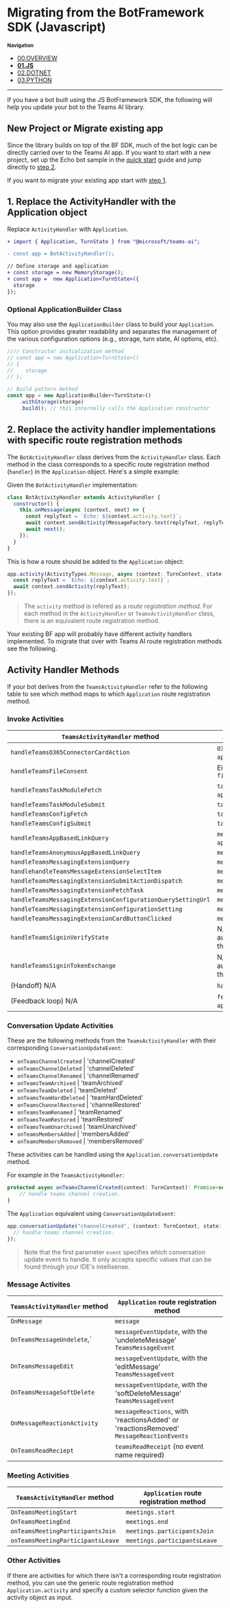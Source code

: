 # Migrating from the BotFramework SDK (Javascript)

<small>**Navigation**</small>

- [00.OVERVIEW](./README.md)
- [**01.JS**](./01.JS.md)
- [02.DOTNET](./02.DOTNET.md)
- [03.PYTHON](./03.PYTHON.md)

---

If you have a bot built using the JS BotFramework SDK, the following will help you update your bot to the Teams AI library.

## New Project or Migrate existing app

Since the library builds on top of the BF SDK, much of the bot logic can be directly carried over to the Teams AI app. If you want to start with a new project, set up the Echo bot sample in the [quick start](../QUICKSTART.md) guide and jump directly to [step 2](#2-replace-the-activity-handler-implementations-with-specific-route-handlers).

If you want to migrate your existing app start with [step 1](#1-replace-the-activityhandler-with-the-application-object).

## 1. Replace the ActivityHandler with the Application object

Replace `ActivityHandler` with `Application`.

```diff
+ import { Application, TurnState } from "@microsoft/teams-ai";

- const app = BotActivityHandler();

// Define storage and application
+ const storage = new MemoryStorage();
+ const app =  new Application<TurnState>({
  storage
});
```

### Optional ApplicationBuilder Class

You may also use the `ApplicationBuilder` class to build your `Application`. This option provides greater readability and separates the management of the various configuration options (e.g., storage, turn state, AI options, etc).

```js
//// Constructor initialization method
// const app = new Application<TurnState>()
// {
//    storage
// };

// Build pattern method
const app = new ApplicationBuilder<TurnState>()
    .withStorage(storage)
    .build(); // this internally calls the Application constructor
```

## 2. Replace the activity handler implementations with specific route registration methods

The `BotActivityHandler` class derives from the `ActivityHandler` class. Each method in the class corresponds to a specific route registration method (`handler`) in the `Application` object. Here's a simple example:

Given the `BotActivityHandler` implementation:

```js
class BotActivityHandler extends ActivityHandler {
  constructor() {
    this.onMessage(async (context, next) => {
      const replyText = `Echo: ${context.activity.text}`;
      await context.sendActivity(MessageFactory.text(replyText, replyText));
      await next();
    });
  }
}
```

This is how a route should be added to the `Application` object:

```js
app.activity(ActivityTypes.Message, async (context: TurnContext, state: TurnState) => {
  const replyText = `Echo: ${context.activity.text}`;
  await context.sendActivity(replyText);
});
```

> The `activity` method is refered as a _route registration method_. For each method in the `ActivityHandler` or `TeamsActivityHandler` class, there is an equivalent route registration method.

Your existing BF app will probably have different activity handlers implemented. To migrate that over with Teams AI route registration methods see the following.

## Activity Handler Methods

If your bot derives from the `TeamsActivityHandler` refer to the following table to see which method maps to which `Application` route registration method.

### Invoke Activities

| `TeamsActivityHandler` method                               | `Application` route registration method                                                         |
| ----------------------------------------------------------- | ----------------------------------------------------------------------------------------------- |
| `handleTeamsO365ConnectorCardAction`                        | `O365ConnectorCardAction` (usage: `app.O365ConnectorCardAction(...)`)                           |
| `handleTeamsFileConsent`                                    | Either `fileConsentAccept` or `fileConsentDecline`                                              |
| `handleTeamsTaskModuleFetch`                                | `taskModules.fetch` (usage: `app.taskModules.Fetch(...)`)                                       |
| `handleTeamsTaskModuleSubmit`                               | `taskModules.submit`                                                                            |
| `handleTeamsConfigFetch`                                    | `taskModules.configFetch`                                                                       |
| `handleTeamsConfigSubmit`                                   | `taskModules.configSubmit`                                                                      |
| `handleTeamsAppBasedLinkQuery`                              | `messageExtensions.queryLink` (usage: `app.MessageExtensions.queryLink(...)`)                   |
| `handleTeamsAnonymousAppBasedLinkQuery`                     | `messageExtensions.anonymousQueryLink`                                                          |
| `handleTeamsMessagingExtensionQuery`                        | `messageExtensions.query`                                                                       |
| `handlehandleTeamsMessageExtensionSelectItem`               | `messageExtensions.selectItem`                                                                  |
| `handleTeamsMessagingExtensionSubmitActionDispatch`         | `messageExtensions.submitAction`                                                                |
| `handleTeamsMessagingExtensionFetchTask`                    | `messageExtensions.fetchTask`                                                                   |
| `handleTeamsMessagingExtensionConfigurationQuerySettingUrl` | `messageExtensions.queryUrlSetting`                                                             |
| `handleTeamsMessagingExtensionConfigurationSetting`         | `messageExtensions.configureSettings`                                                           |
| `handleTeamsMessagingExtensionCardButtonClicked`            | `messageExtensions.handleOnButtonClicked`                                                       |
| `handleTeamsSigninVerifyState`                              | N/A (you should use the built-in user authentication feature instead of handling this manually) |
| `handleTeamsSigninTokenExchange`                            | N/A (you should use the built-in user authentication feature instead of handling this manually) |
| (Handoff) N/A                                               | `handoff` (usage: `app.handoff(...)`)                                                           |
| (Feedback loop) N/A                                         | `feedbackLoop` (usage: `app.feedbackLoop(...)`)                                                 |

### Conversation Update Activities

These are the following methods from the `TeamsActivityHandler` with their corresponding `ConversationUpdateEvent`:

- `onTeamsChannelCreated` | 'channelCreated'
- `onTeamsChannelDeleted` | 'channelDeleted'
- `onTeamsChannelRenamed` | 'channelRenamed'
- `onTeamsTeamArchived` | 'teamArchived'
- `onTeamsTeamDeleted` | 'teamDeleted'
- `onTeamsTeamHardDeleted` | 'teamHardDeleted'
- `onTeamsChannelRestored` | 'channelRestored'
- `onTeamsTeamRenamed` | 'teamRenamed'
- `onTeamsTeamRestored` | 'teamRestored'
- `onTeamsTeamUnarchived` | 'teamUnarchived'
- `onTeamsMembersAdded` | 'membersAdded'
- `onTeamsMembersRemoved` | 'membersRemoved'

These activities can be handled using the `Application.conversationUpdate` method.

For example in the `TeamsActivityHandler`:

```js
protected async onTeamsChannelCreated(context: TurnContext): Promise<void> {
    // handle teams channel creation.
}
```

The `Application` equivalent using `ConversationUpdateEvent`:

```js
app.conversationUpdate("channelCreated", (context: TurnContext, state: TurnState) => {
  // handle teams channel creation.
});
```

> Note that the first parameter `event` specifies which conversation update event to handle. It only accepts specific values that can be found through your IDE's intellisense.

### Message Activites

| `TeamsActivityHandler` method | `Application` route registration method                                                 |
| ----------------------------- | --------------------------------------------------------------------------------------- |
| `OnMessage`                   | `message`                                                                               |
| `OnTeamsMessageUndelete`,`    | `messageEventUpdate`, with the 'undeleteMessage' `TeamsMessageEvent`                    |
| `OnTeamsMessageEdit`          | `messageEventUpdate`, with the 'editMessage' `TeamsMessageEvent`                        |
| `OnTeamsMessageSoftDelete`    | `messageEventUpdate`, with the 'softDeleteMessage' `TeamsMessageEvent`                  |
| `OnMessageReactionActivity`   | `messageReactions`, with 'reactionsAdded' or 'reactionsRemoved' `MessageReactionEvents` |
| `OnTeamsReadReciept`          | `teamsReadReceipt` (no event name required)                                             |

### Meeting Activities

| `TeamsActivityHandler` method     | `Application` route registration method |
| --------------------------------- | --------------------------------------- |
| `OnTeamsMeetingStart`             | `meetings.start`                        |
| `OnTeamsMeetingEnd`               | `meetings.end`                          |
| `onTeamsMeetingParticipantsJoin`  | `meetings.participantsJoin`             |
| `onTeamsMeetingParticipantsLeave` | `meetings.participantsLeave`            |

### Other Activities

If there are activities for which there isn't a corresponding route registration method, you can use the generic route registration method `Application.activity` and specify a custom selector function given the activity object as input.
